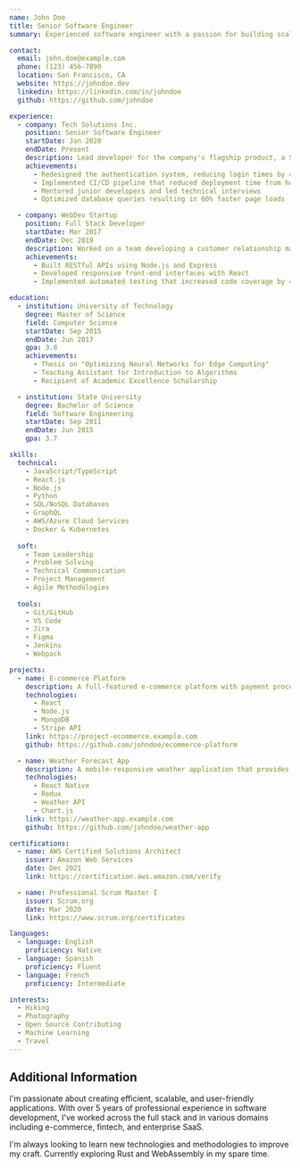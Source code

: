 ```yaml
---
name: John Doe
title: Senior Software Engineer
summary: Experienced software engineer with a passion for building scalable web applications and solving complex problems.

contact:
  email: john.doe@example.com
  phone: (123) 456-7890
  location: San Francisco, CA
  website: https://johndoe.dev
  linkedin: https://linkedin.com/in/johndoe
  github: https://github.com/johndoe

experience:
  - company: Tech Solutions Inc.
    position: Senior Software Engineer
    startDate: Jan 2020
    endDate: Present
    description: Lead developer for the company's flagship product, a SaaS platform serving over 10,000 customers.
    achievements:
      - Redesigned the authentication system, reducing login times by 40%
      - Implemented CI/CD pipeline that reduced deployment time from hours to minutes
      - Mentored junior developers and led technical interviews
      - Optimized database queries resulting in 60% faster page loads

  - company: WebDev Startup
    position: Full Stack Developer
    startDate: Mar 2017
    endDate: Dec 2019
    description: Worked on a team developing a customer relationship management system.
    achievements:
      - Built RESTful APIs using Node.js and Express
      - Developed responsive front-end interfaces with React
      - Implemented automated testing that increased code coverage by 45%

education:
  - institution: University of Technology
    degree: Master of Science
    field: Computer Science
    startDate: Sep 2015
    endDate: Jun 2017
    gpa: 3.8
    achievements:
      - Thesis on "Optimizing Neural Networks for Edge Computing"
      - Teaching Assistant for Introduction to Algorithms
      - Recipient of Academic Excellence Scholarship

  - institution: State University
    degree: Bachelor of Science
    field: Software Engineering
    startDate: Sep 2011
    endDate: Jun 2015
    gpa: 3.7

skills:
  technical:
    - JavaScript/TypeScript
    - React.js
    - Node.js
    - Python
    - SQL/NoSQL Databases
    - GraphQL
    - AWS/Azure Cloud Services
    - Docker & Kubernetes
  
  soft:
    - Team Leadership
    - Problem Solving
    - Technical Communication
    - Project Management
    - Agile Methodologies
  
  tools:
    - Git/GitHub
    - VS Code
    - Jira
    - Figma
    - Jenkins
    - Webpack

projects:
  - name: E-commerce Platform
    description: A full-featured e-commerce platform with payment processing, inventory management, and analytics dashboard.
    technologies:
      - React
      - Node.js
      - MongoDB
      - Stripe API
    link: https://project-ecommerce.example.com
    github: https://github.com/johndoe/ecommerce-platform

  - name: Weather Forecast App
    description: A mobile-responsive weather application that provides real-time forecasts and historical weather data.
    technologies:
      - React Native
      - Redux
      - Weather API
      - Chart.js
    link: https://weather-app.example.com
    github: https://github.com/johndoe/weather-app

certifications:
  - name: AWS Certified Solutions Architect
    issuer: Amazon Web Services
    date: Dec 2021
    link: https://certification.aws.amazon.com/verify

  - name: Professional Scrum Master I
    issuer: Scrum.org
    date: Mar 2020
    link: https://www.scrum.org/certificates

languages:
  - language: English
    proficiency: Native
  - language: Spanish
    proficiency: Fluent
  - language: French
    proficiency: Intermediate

interests:
  - Hiking
  - Photography
  - Open Source Contributing
  - Machine Learning
  - Travel
---
```


## Additional Information

I'm passionate about creating efficient, scalable, and user-friendly applications. With over 5 years of professional experience in software development, I've worked across the full stack and in various domains including e-commerce, fintech, and enterprise SaaS.

I'm always looking to learn new technologies and methodologies to improve my craft. Currently exploring Rust and WebAssembly in my spare time.
